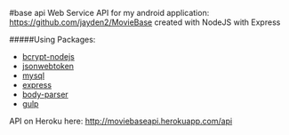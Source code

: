 #base api
Web Service API for my android application:
https://github.com/jayden2/MovieBase
created with NodeJS with Express

#####Using Packages:
- [bcrypt-nodejs](https://www.npmjs.com/package/bcrypt-nodejs)
- [jsonwebtoken](https://github.com/auth0/node-jsonwebtoken)
- [mysql](https://github.com/felixge/node-mysql)
- [express](https://github.com/expressjs/express)
- [body-parser](https://github.com/expressjs/body-parser)
- [gulp](https://github.com/gulpjs/gulp)

API on Heroku here:
http://moviebaseapi.herokuapp.com/api
